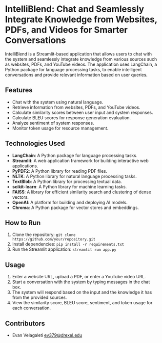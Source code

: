 # IntelliBlend: Chat and Seamlessly Integrate Knowledge from Websites, PDFs, and Videos for Smarter Conversations

IntelliBlend is a Streamlit-based application that allows users to chat with the system and seamlessly integrate knowledge from various sources such as websites, PDFs, and YouTube videos. The application uses LangChain, a Python package for language processing tasks, to enable intelligent conversations and provide relevant information based on user queries.

## Features
- Chat with the system using natural language.
- Retrieve information from websites, PDFs, and YouTube videos.
- Calculate similarity scores between user input and system responses.
- Calculate BLEU scores for response generation evaluation.
- Analyze sentiment of system responses.
- Monitor token usage for resource management.

## Technologies Used
- **LangChain**: A Python package for language processing tasks.
- **Streamlit**: A web application framework for building interactive web applications.
- **PyPDF2**: A Python library for reading PDF files.
- **NLTK**: A Python library for natural language processing tasks.
- **TextBlob**: A Python library for processing textual data.
- **scikit-learn**: A Python library for machine learning tasks.
- **FAISS**: A library for efficient similarity search and clustering of dense vectors.
- **OpenAI**: A platform for building and deploying AI models.
- **Chroma**: A Python package for vector stores and embeddings.

## How to Run
1. Clone the repository: `git clone https://github.com/your/repository.git`
2. Install dependencies: `pip install -r requirements.txt`
3. Run the Streamlit application: `streamlit run app.py`

## Usage
1. Enter a website URL, upload a PDF, or enter a YouTube video URL.
2. Start a conversation with the system by typing messages in the chat box.
3. The system will respond based on the input and the knowledge it has from the provided sources.
4. View the similarity score, BLEU score, sentiment, and token usage for each conversation.

## Contributors
- Evan Velagaleti <ev379@drexel.edu>
